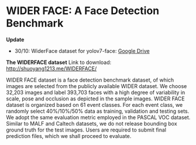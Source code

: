 # WIDER FACE: A Face Detection Benchmark
**Update**
* 30/10: WiderFace dataset for yolov7-face: [Google Drive](https://drive.google.com/file/d/1JH6GOM8QDQwNCkHbTej7Fq54B-mWdZ4M/view?usp=share_link)

**The WIDERFACE dataset**
Link to download: http://shuoyang1213.me/WIDERFACE/

WIDER FACE dataset is a face detection benchmark dataset, of which images are selected from the publicly available WIDER dataset. We choose 32,203 images and label 393,703 faces with a high degree of variability in scale, pose and occlusion as depicted in the sample images. WIDER FACE dataset is organized based on 61 event classes. For each event class, we randomly select 40%/10%/50% data as training, validation and testing sets. We adopt the same evaluation metric employed in the PASCAL VOC dataset. Similar to MALF and Caltech datasets, we do not release bounding box ground truth for the test images. Users are required to submit final prediction files, which we shall proceed to evaluate.